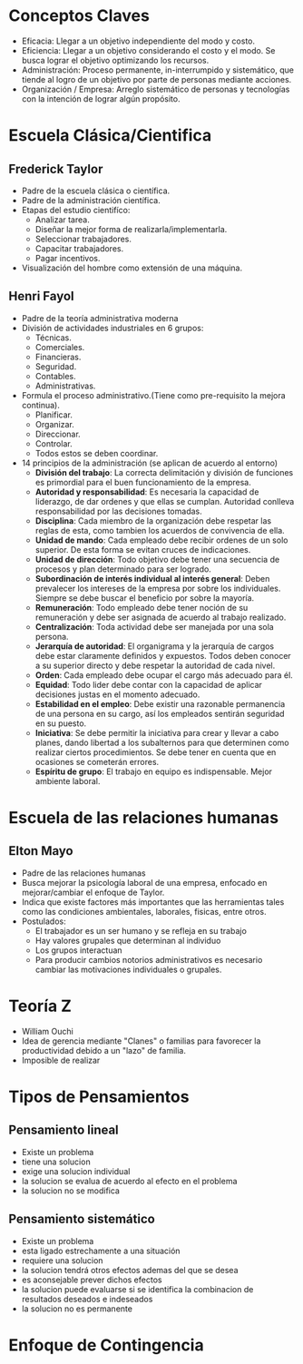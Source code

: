 # Conceptos Claves
- Eficacia: Llegar a un objetivo independiente del modo y costo.
- Eficiencia: Llegar a un objetivo considerando el costo y el modo. Se busca lograr el objetivo optimizando los recursos.
- Administración: Proceso permanente, in-interrumpido y sistemático, que tiende al logro de un objetivo por parte de personas mediante acciones.
- Organización / Empresa: Arreglo sistemático de personas y tecnologías con la intención de lograr algún propósito.
# Escuela Clásica/Cientifica
## Frederick Taylor
- Padre de la escuela clásica o científica.
- Padre de la administración científica.
- Etapas del estudio cientifíco:
	- Analizar tarea.
	- Diseñar la mejor forma de realizarla/implementarla.
	- Seleccionar trabajadores.
	- Capacitar trabajadores.
	- Pagar incentivos.
- Visualización del hombre como extensión de una máquina.
## Henri Fayol
- Padre de la teoría administrativa moderna
- División de actividades industriales en 6 grupos:
	- Técnicas.
	- Comerciales.
	- Financieras.
	- Seguridad.
	- Contables.
	- Administrativas.
- Formula el proceso administrativo.(Tiene como pre-requisito la mejora continua).
	- Planificar.
	- Organizar.
	- Direccionar.
	- Controlar.
	- Todos estos se deben coordinar.
- 14 principios de la administración (se aplican de acuerdo al entorno)
	- **División del trabajo**: La correcta delimitación y división de funciones es primordial para el buen funcionamiento de la empresa.
	- **Autoridad y responsabilidad**: Es necesaria la capacidad de liderazgo, de dar ordenes y que ellas se cumplan. Autoridad conlleva responsabilidad por las decisiones tomadas.
	- **Disciplina**: Cada miembro de la organización debe respetar las reglas de esta, como tambien los acuerdos de convivencia de ella.
	- **Unidad de mando**: Cada empleado debe recibir ordenes de un solo superior. De esta forma se evitan cruces de indicaciones.
	- **Unidad de dirección**: Todo objetivo debe tener una secuencia de procesos y plan determinado para ser logrado.
	- **Subordinación de interés individual al interés general**: Deben prevalecer los intereses de la empresa por sobre los individuales. Siempre se debe buscar el beneficio por sobre la mayoría.
	- **Remuneración**: Todo empleado debe tener noción de su remuneración y debe ser asignada de acuerdo al trabajo realizado.
	- **Centralización**: Toda actividad debe ser manejada por una sola persona.
	- **Jerarquía de autoridad**: El organigrama y la jerarquía de cargos debe estar claramente definidos y expuestos. Todos deben conocer a su superior directo y debe respetar la autoridad de cada nivel.
	- **Orden**: Cada empleado debe ocupar el cargo más adecuado para él.
	- **Equidad**: Todo lider debe contar con la capacidad de aplicar decisiones justas en el momento adecuado.
	- **Estabilidad en el empleo**: Debe existir una razonable permanencia de una persona en su cargo, así los empleados sentirán seguridad en su puesto.
	- **Iniciativa**: Se debe permitir la iniciativa para crear y llevar a cabo planes, dando libertad a los subalternos para que determinen como realizar ciertos procedimientos. Se debe tener en cuenta que en ocasiones se cometerán errores.
	- **Espíritu de grupo**: El trabajo en equipo es indispensable. Mejor ambiente laboral.


# Escuela de las relaciones humanas
## Elton Mayo
- Padre de las relaciones humanas
- Busca mejorar la psicología laboral de una empresa, enfocado en mejorar/cambiar el enfoque de Taylor.
- Indica que existe factores más importantes que las herramientas tales como las condiciones ambientales, laborales, fisicas, entre otros.
- Postulados:
	- El trabajador es un ser humano y se refleja en su trabajo
	- Hay valores grupales que determinan al individuo
	- Los grupos interactuan
	- Para producir cambios notorios administrativos es necesario cambiar las motivaciones individuales o grupales.
# Teoría Z
- William Ouchi
- Idea de gerencia mediante "Clanes" o familias para favorecer la productividad debido a un "lazo" de familia.
- Imposible de realizar
# Tipos de Pensamientos
## Pensamiento lineal
- Existe un problema
- tiene una solucion
- exige una solucion individual
- la solucion se evalua de acuerdo al efecto en el problema
- la solucion no se modifica
## Pensamiento sistemático
- Existe un problema
- esta ligado estrechamente a una situación
- requiere una solucion
- la solucion tendrá otros efectos ademas del que se desea
- es aconsejable prever dichos efectos
- la solucion puede evaluarse si se identifica la combinacion de resultados deseados e indeseados
- la solucion no es permanente



# Enfoque de Contingencia
